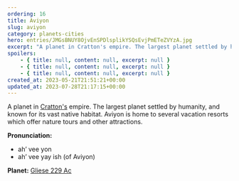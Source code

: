 ```yaml
---
ordering: 16
title: Aviyon
slug: aviyon
category: planets-cities
hero: entries/JMGsBNUY8OjvEnSPDlsplikYSQsEvjPmETeZVYzA.jpg
excerpt: "A planet in Cratton's empire. The largest planet settled by humanity, and known for its vast native..."
spoilers:
    - { title: null, content: null, excerpt: null }
    - { title: null, content: null, excerpt: null }
    - { title: null, content: null, excerpt: null }
created_at: 2023-05-21T21:51:21+00:00
updated_at: 2023-07-28T21:17:15+00:00
---
```

A planet in [Cratton's](/category/planets-cities/cratton) empire. The largest planet settled by humanity, and known for its vast native habitat. Aviyon is home to several vacation resorts which offer nature tours and other attractions.

**Pronunciation:**
- ah’ vee yon
- ah’ vee yay ish (of Aviyon)

**Planet:**
[Gliese 229 Ac](https://en.wikipedia.org/wiki/Gliese_229_Ac)